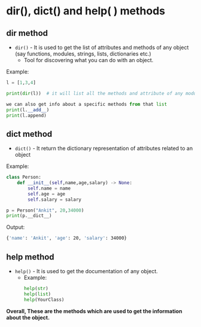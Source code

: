# dir(), dict() and help( ) methods

## dir method

* `dir()` - It is used to get the list of attributes and methods of any object (say functions, modules, strings, lists, dictionaries etc.)
  * Tool for discovering what you can do with an object.

Example:
```python
l = [1,3,4]

print(dir(l))  # it will list all the methods and attribute of any module or anything

we can also get info about a specific methods from that list
print(l.__add__)
print(l.append)
```

## dict method

* `dict()` - It return the dictionary representation of attributes related to an object 

Example:

```python
class Person:
    def __init__(self,name,age,salary) -> None:
        self.name = name
        self.age = age
        self.salary = salary

p = Person("Ankit", 20,34000)
print(p.__dict__)
```

Output:

```bash
{'name': 'Ankit', 'age': 20, 'salary': 34000}
```

## help method

* `help()` - It is used to get the documentation of any object.
    * Example: 
        ```python
        help(str)
        help(list)
        help(YourClass)
        ```
  

**Overall, These are the methods which are used to get the information about the object.**